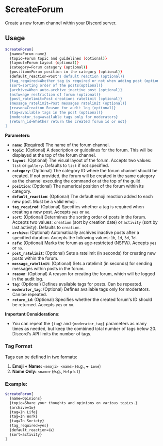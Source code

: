 # $createForum

Create a new forum channel within your Discord server.

## Usage

```bash
$createForum[
  {name=Forum name}
  {topic=Forum topic and guidelines (optional)}
  {layout=Forum Layout (optional)}
  {category=Forum category (optional)}
  {position=Forum position in the category (optional)}
  {default_reaction=Post's default reaction (optional)}
  {tag_required=Whether tag is required or not when adding post (optional)}
  {sort=sorting order of the posts(optional)}
  {archive=When auto-archive inactive post (optional)}
  {nsfw=age restriction of forum (optional)}
  {post_ratelimit=Post creations ratelimit (optional)}
  {message_ratelimit=Post messages ratelimit (optional)}
  {reason=Creation Reason for audit log (optional)}
  {tag=available tags in the post (optional)}
  {moderator_tag=available tags only for moderators}
  {return_id=Whether return the created forum id or not}
]
```

**Parameters:**

*   **`name`**: (Required) The name of the forum channel.
*   **`topic`**: (Optional) A description or guidelines for the forum.  This will be displayed at the top of the forum channel.
*   **`layout`**: (Optional) The visual layout of the forum.  Accepts two values: `list` or `gallery`. Defaults to `list` if not specified.
*   **`category`**: (Optional) The category ID where the forum channel should be created. If not provided, the forum will be created in the same category as the channel executing the command or at the top of the guild.
*   **`position`**: (Optional) The numerical position of the forum within its category.
*   **`default_reaction`**: (Optional) The default emoji reaction added to each new post.  Must be a valid emoji.
*   **`tag_required`**: (Optional) Specifies whether a tag is required when creating a new post.  Accepts `yes` or `no`.
*   **`sort`**: (Optional) Determines the sorting order of posts in the forum.  Accepts two values: `creation` (sort by creation date) or `activity` (sort by last activity). Defaults to `creation`.
*   **`archive`**: (Optional) Automatically archives inactive posts after a specified duration.  Accepts the following values: `1h`, `1d`, `3d`, `7d`.
*   **`nsfw`**: (Optional) Marks the forum as age-restricted (NSFW).  Accepts `yes` or `no`.
*   **`post_ratelimit`**: (Optional)  Sets a ratelimit (in seconds) for creating new posts within the forum.
*   **`message_ratelimit`**: (Optional) Sets a ratelimit (in seconds) for sending messages within posts in the forum.
*   **`reason`**: (Optional) A reason for creating the forum, which will be logged in the audit log.
*   **`tag`**: (Optional) Defines available tags for posts.  Can be repeated.
*   **`moderator_tag`**: (Optional) Defines available tags only for moderators. Can be repeated.
*   **`return_id`**: (Optional) Specifies whether the created forum's ID should be returned. Accepts `yes` or `no`.

**Important Considerations:**

*   You can repeat the `{tag}` and `{moderator_tag}` parameters as many times as needed, but keep the combined total number of tags below 20. Discord's API limits the number of tags.

### Tag Format

Tags can be defined in two formats:

1.  **Emoji + Name:** `<emoji> <name>` (e.g., `❤️ Love`)
2.  **Name Only:** `<name>` (e.g., `Helpful`)

### Example:

```bash
$createForum[
  {name=Opinions}
  {topic=Share your thoughts and opinions on various topics.}
  {archive=1w}
  {tag=In Life}
  {tag=In Work}
  {tag=In Society}
  {tag_required=yes}
  {default_reaction=👍}
  {sort=activity}
]
```
